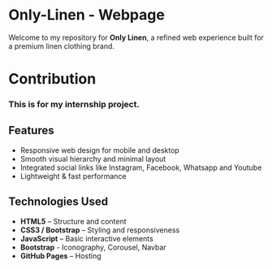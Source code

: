 #                            Only-Linen - Webpage

Welcome to my repository for **Only Linen**, a refined web experience built for a premium linen clothing brand.


#  Contribution

### This is for my internship project.



##  Features

- Responsive web design for mobile and desktop
- Smooth visual hierarchy and minimal layout
- Integrated social links like Instagram, Facebook, Whatsapp and Youtube
- Lightweight & fast performance


##  Technologies Used

- **HTML5** – Structure and content
- **CSS3 / Bootstrap** – Styling and responsiveness
- **JavaScript**  – Basic interactive elements
- **Bootstrap** - Iconography, Corousel, Navbar
- **GitHub Pages** – Hosting

